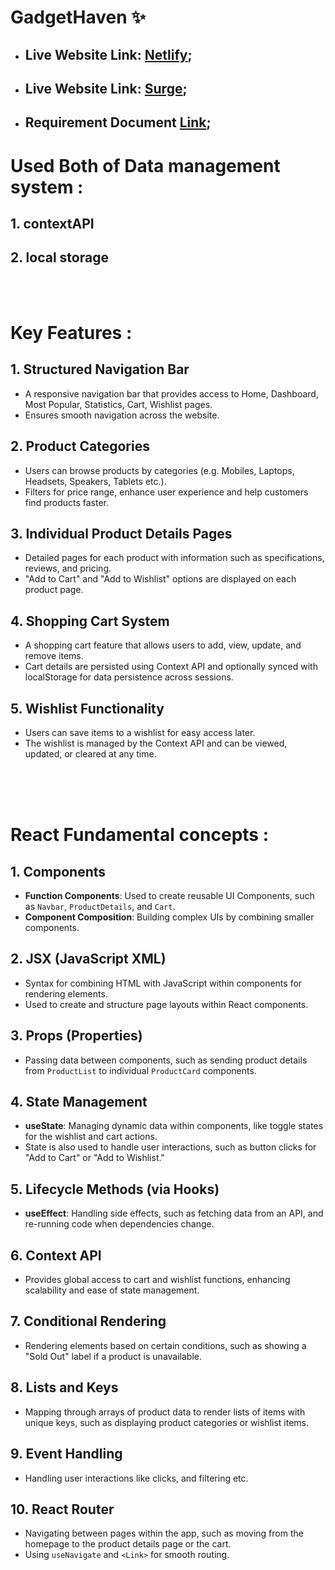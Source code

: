 # GadgetHaven ✨

- ## Live Website Link: [Netlify](https://gadget-heaven-123.netlify.app/);

- ## Live Website Link: [Surge](https://gadget-heaven-123.surge.sh/);

- ## Requirement Document [Link](https://github.com/ProgrammingHero1/B10-A8-gadget-heaven/blob/main/Batch-10_Assignment-08.pdf);

# Used Both of Data management system :
## 1. **contextAPI**
## 2. **local storage**

<br/>
<br/>


# Key Features :

## 1. **Structured Navigation Bar**
   - A responsive navigation bar that provides access to Home, Dashboard, Most Popular, Statistics, Cart, Wishlist pages.
   - Ensures smooth navigation across the website.

## 2. **Product Categories**
   - Users can browse products by categories (e.g. Mobiles, Laptops, Headsets, Speakers, Tablets etc.).
   - Filters for price range, enhance user experience and help customers find products faster.

## 3. **Individual Product Details Pages**
   - Detailed pages for each product with information such as specifications, reviews, and pricing.
   - "Add to Cart" and "Add to Wishlist" options are displayed on each product page.

## 4. **Shopping Cart System**
   - A shopping cart feature that allows users to add, view, update, and remove items.
   - Cart details are persisted using Context API and optionally synced with localStorage for data persistence across sessions.

## 5. **Wishlist Functionality**
   - Users can save items to a wishlist for easy access later.
   - The wishlist is managed by the Context API and can be viewed, updated, or cleared at any time.


<br/>
<br/>
<br/>


# React Fundamental concepts :

## 1. **Components**
   - **Function Components**: Used to create reusable UI Components, such as `Navbar`, `ProductDetails`, and `Cart`.
   - **Component Composition**: Building complex UIs by combining smaller components.

## 2. **JSX (JavaScript XML)**
   - Syntax for combining HTML with JavaScript within components for rendering elements.
   - Used to create and structure page layouts within React components.

## 3. **Props (Properties)**
   - Passing data between components, such as sending product details from `ProductList` to individual `ProductCard` components.

## 4. **State Management**
   - **useState**: Managing dynamic data within components, like toggle states for the wishlist and cart actions.
   - State is also used to handle user interactions, such as button clicks for "Add to Cart" or "Add to Wishlist."

## 5. **Lifecycle Methods (via Hooks)**
   - **useEffect**: Handling side effects, such as fetching data from an API, and re-running code when dependencies change.

## 6. **Context API**
   - Provides global access to cart and wishlist functions, enhancing scalability and ease of state management.

## 7. **Conditional Rendering**
   - Rendering elements based on certain conditions, such as showing a "Sold Out" label if a product is unavailable.

## 8. **Lists and Keys**
   - Mapping through arrays of product data to render lists of items with unique keys, such as displaying product categories or wishlist items.

## 9. **Event Handling**
   - Handling user interactions like clicks, and filtering etc.

## 10. **React Router**
   - Navigating between pages within the app, such as moving from the homepage to the product details page or the cart.
   - Using `useNavigate` and `<Link>` for smooth routing.
